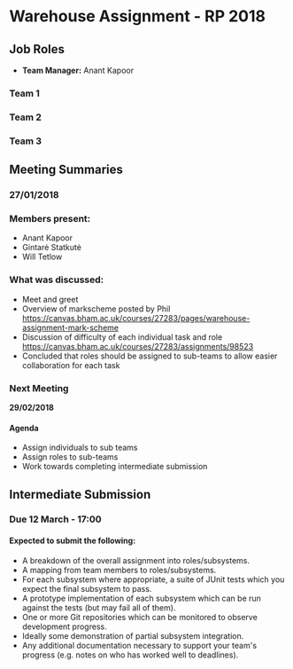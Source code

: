 ﻿# Warehouse Assignment - RP 2018

## Job Roles
* **Team Manager:** Anant Kapoor

### Team 1

### Team 2

### Team 3


## Meeting Summaries
### 27/01/2018
### Members present:
* Anant Kapoor
* Gintarė Statkutė
* Will Tetlow

### What was discussed:
* Meet and greet
* Overview of markscheme posted by Phil
https://canvas.bham.ac.uk/courses/27283/pages/warehouse-assignment-mark-scheme
* Discussion of difficulty of each individual task and role
https://canvas.bham.ac.uk/courses/27283/assignments/98523
* Concluded that roles should be assigned to sub-teams to allow easier collaboration for each task

### Next Meeting
**29/02/2018**
#### Agenda
* Assign individuals to sub teams
* Assign roles to sub-teams
* Work towards completing intermediate submission

## Intermediate Submission
### **Due 12 March - 17:00**
#### Expected to submit the following:
* A breakdown of the overall assignment into roles/subsystems.
* A mapping from team members to roles/subsystems.
* For each subsystem where appropriate, a suite of JUnit tests which you expect the final subsystem to pass.
* A prototype implementation of each subsystem which can be run against the tests (but may fail all of them).
* One or more Git repositories which can be monitored to observe development progress.
* Ideally some demonstration of partial subsystem integration.
* Any additional documentation necessary to support your team's progress (e.g. notes on who has worked well to deadlines).